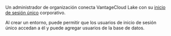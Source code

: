 Un administrador de organización conecta VantageCloud Lake con su [inicio de sesión único](mxq1680183881642.md) corporativo.

Al crear un entorno, puede permitir que los usuarios de inicio de sesión único accedan a él y puede agregar usuarios de la base de datos.
